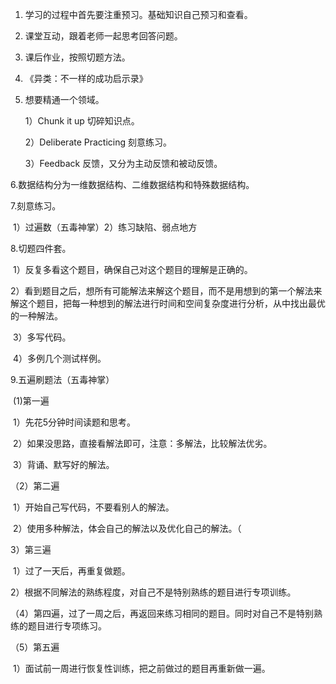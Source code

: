 1. 学习的过程中首先要注重预习。基础知识自己预习和查看。

2. 课堂互动，跟着老师一起思考回答问题。 

3. 课后作业，按照切题方法。 

4. 《异类：不一样的成功启示录》 

5. 想要精通一个领域。

   1）Chunk it up 切碎知识点。

   2）Deliberate Practicing 刻意练习。

   3）Feedback 反馈，又分为主动反馈和被动反馈。 

6.数据结构分为一维数据结构、二维数据结构和特殊数据结构。

7.刻意练习。

​	1）过遍数（五毒神掌）2）练习缺陷、弱点地方 

8.切题四件套。

​	1）反复多看这个题目，确保自己对这个题目的理解是正确的。

​	2）看到题目之后，想所有可能解法来解这个题目，而不是用想到的第一个解法来解这个题目，把每一种想到的解法进行时间和空间复杂度进行分析，从中找出最优的一种解法。

​	3）多写代码。

​	4）多例几个测试样例。

9.五遍刷题法（五毒神掌）

​	(1)第一遍

​		1）先花5分钟时间读题和思考。

​		2）如果没思路，直接看解法即可，注意：多解法，比较解法优劣。

​		3）背诵、默写好的解法。

（2）第二遍

​		1）开始自己写代码，不要看别人的解法。

​		2）使用多种解法，体会自己的解法以及优化自己的解法。（

3）第三遍

​		1）过了一天后，再重复做题。

​		2）根据不同解法的熟练程度，对自己不是特别熟练的题目进行专项训练。

（4）第四遍，过了一周之后，再返回来练习相同的题目。同时对自己不是特别熟练的题目进行专项练习。

（5）第五遍

​		1）面试前一周进行恢复性训练，把之前做过的题目再重新做一遍。  